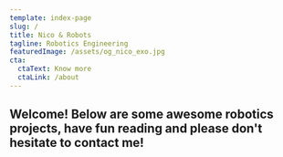 ```yaml
---
template: index-page
slug: /
title: Nico & Robots
tagline: Robotics Engineering
featuredImage: /assets/og_nico_exo.jpg
cta:
  ctaText: Know more
  ctaLink: /about
---
```

## Welcome! Below are some awesome robotics projects, have fun reading and please don't hesitate to contact me!